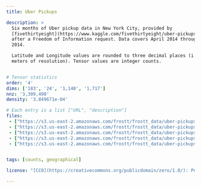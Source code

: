```yaml
---
title: Uber Pickups

description: >
  Six months of Uber pickup data in New York City, provided by
  [fivethirtyeight](https://www.kaggle.com/fivethirtyeight/uber-pickups-in-new-york-city)
  after a Freedom of Information request. Data covers April 2014 through August
  2014.

  Latitude and Longitude values are rounded to three decimal places (i.e., 110
  meters of resolution). Tensor values are integer counts.


# Tensor statistics
order: '4'
dims: ['183', '24', '1,140', '1,717']
nnz: '3,309,490'
density: '3.849671e-04'

# Each entry is a list ["URL", "description"]
files:
 - ["https://s3.us-east-2.amazonaws.com/frostt/frostt_data/uber-pickups/uber.tns.gz", Tensor]
 - ["https://s3.us-east-2.amazonaws.com/frostt/frostt_data/uber-pickups/mode-1-dates.map.gz", Date of pickup]
 - ["https://s3.us-east-2.amazonaws.com/frostt/frostt_data/uber-pickups/mode-2-hours.map.gz", Hour of pickup (0-23)]
 - ["https://s3.us-east-2.amazonaws.com/frostt/frostt_data/uber-pickups/mode-3-latitudes.map.gz", Latitude of pickup]
 - ["https://s3.us-east-2.amazonaws.com/frostt/frostt_data/uber-pickups/mode-4-longitudes.map.gz", Longitude of pickup]


tags: [counts, geographical]

license: "[CC0](https://creativecommons.org/publicdomain/zero/1.0/): Public Domain"

---
```

